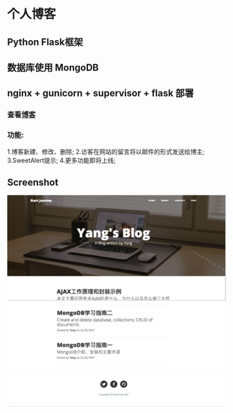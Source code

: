 # 个人博客
## Python Flask框架
## 数据库使用 MongoDB
## nginx + gunicorn + supervisor + flask 部署

### 查看[博客](http://watercode.cc)

### 功能:
1.博客新建、修改、删除;
2.访客在网站的留言将以邮件的形式发送给博主;
3.SweetAlert提示;
4.更多功能即将上线;

## Screenshot
![](screenshot/1.png)
![](screenshot/3.png)